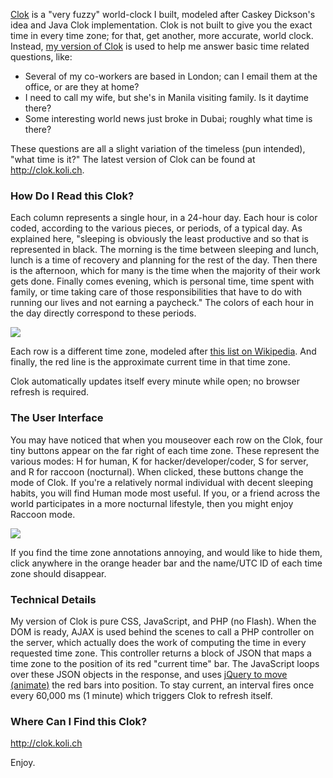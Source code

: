 [Clok](http://clok.koli.ch) is a "very fuzzy" world-clock I built, modeled after Caskey Dickson's idea and Java Clok implementation.  Clok is not built to give you the exact time in every time zone; for that, get another, more accurate, world clock.  Instead, [my version of Clok](http://clok.koli.ch) is used to help me answer basic time related questions, like:

* Several of my co-workers are based in London; can I email them at the office, or are they at home?
* I need to call my wife, but she's in Manila visiting family.  Is it daytime there?
* Some interesting world news just broke in Dubai; roughly what time is there?

These questions are all a slight variation of the timeless (pun intended), "what time is it?"  The latest version of Clok can be found at http://clok.koli.ch.

###  How Do I Read this Clok?

Each column represents a single hour, in a 24-hour day.  Each hour is color coded, according to the various pieces, or periods, of a typical day.  As explained here, "sleeping is obviously the least productive and so that is represented in black. The morning is the time between sleeping and lunch, lunch is a time of recovery and planning for the rest of the day. Then there is the afternoon, which for many is the time when the majority of their work gets done. Finally comes evening, which is personal time, time spent with family, or time taking care of those responsibilities that have to do with running our lives and not earning a paycheck."  The colors of each hour in the day directly correspond to these periods.

<img src="https://raw.githubusercontent.com/markkolich/blog/master/content/static/entries/clok-a-new-way-to-view-time/clok-main-snap.jpg">

Each row is a different time zone, modeled after [this list on Wikipedia](http://en.wikipedia.org/wiki/Time_zone#Standard_time_zones).  And finally, the red line is the approximate current time in that time zone.

Clok automatically updates itself every minute while open; no browser refresh is required.

### The User Interface

You may have noticed that when you mouseover each row on the Clok, four tiny buttons appear on the far right of each time zone.  These represent the various modes: H for human, K for hacker/developer/coder, S for server, and R for raccoon (nocturnal).  When clicked, these buttons change the mode of Clok.  If you're a relatively normal individual with decent sleeping habits, you will find Human mode most useful.  If you, or a friend across the world participates in a more nocturnal lifestyle, then you might enjoy Raccoon mode.

<img src="https://raw.githubusercontent.com/markkolich/blog/master/content/static/entries/clok-a-new-way-to-view-time/clok-mode-snap.jpg">

If you find the time zone annotations annoying, and would like to hide them, click anywhere in the orange header bar and the name/UTC ID of each time zone should disappear.

### Technical Details

My version of Clok is pure CSS, JavaScript, and PHP (no Flash).  When the DOM is ready, AJAX is used behind the scenes to call a PHP controller on the server, which actually does the work of computing the time in every requested time zone.  This controller returns a block of JSON that maps a time zone to the position of its red "current time" bar.  The JavaScript loops over these JSON objects in the response, and uses [jQuery to move (animate)](http://docs.jquery.com/Effects/animate) the red bars into position.  To stay current, an interval fires once every 60,000 ms (1 minute) which triggers Clok to refresh itself.

### Where Can I Find this Clok?

http://clok.koli.ch

Enjoy.
